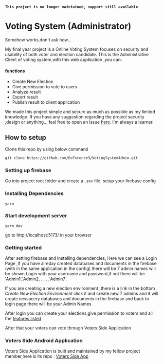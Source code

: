 **```This project is no longer maintained, support still available```**

# Voting System (Administrator)

Somehow works,don't ask how...

My final year project is a Online Voting System focuses on security and usability of both voter and election candidate.
This is the Administrative Client of voting system,with this web application ,you can:

#### functions
<a name="features"></a>
- Create New Election
- Give permission to vote to users
- Analyze result
- Export result
- Publish result to client application

We made this project simple and secure as much as possible as my limited knowledge.
If you have any suggestion regarding the project security ,design or anything... feel free to open an Issue [here](https://github.com/DeFerence3/VotingSystemAdmin/issues/new). I'm always a learner.

## How to setup

Clone this repo by using below command

```
git clone https://github.com/DeFerence3/VotingSystemAdmin.git
```

### Setting up firebase

Go into project root folder and create a 
`.env` file.
setup your firebase config

### Installing Dependencies

```
yarn
```
### Start development server

```
yarn dev
```
go to http://localhost:5173/ in your browser

### Getting started

After setting firebase and installing dependencies,
Here we can see a Login Page ,If you have alreday created databases and documents in the firebase (with in the same application in the config) there will be 7 admin names will be shown.Login with your username and password,if not there will be 'Admin1','Admin2, . . . ,'Admin7'.

If you are creating a new election environment ,there is a link in the bottom _Create New Election Environment_ click it and create new 7 admins and it will create nessacery databases and documents in the firebase
and back to login page there will be your Admin Names

After login you can create your elections,give permission to voters and all the [features listed](#features)

After that your voters can vote through Voters Side Application
### Voters Side Android Application

Voters Side Application is built and maintained by my fellow project member,here is its repo :
[Voters Side App](https://github.com/danielpaul-123/OnlineVotingSystem)
